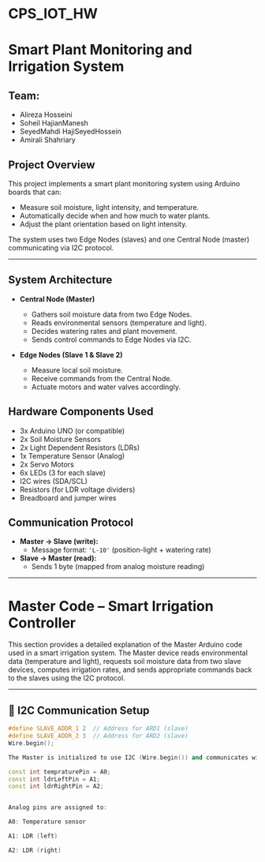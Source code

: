 # CPS_IOT_HW

# Smart Plant Monitoring and Irrigation System

## Team:
- Alireza Hosseini
- Soheil HajianManesh
- SeyedMahdi HajiSeyedHossein
- Amirali Shahriary

## Project Overview
This project implements a smart plant monitoring system using Arduino boards that can:
- Measure soil moisture, light intensity, and temperature.
- Automatically decide when and how much to water plants.
- Adjust the plant orientation based on light intensity.

The system uses two Edge Nodes (slaves) and one Central Node (master) communicating via I2C protocol.

---

## System Architecture

- **Central Node (Master)**
  - Gathers soil moisture data from two Edge Nodes.
  - Reads environmental sensors (temperature and light).
  - Decides watering rates and plant movement.
  - Sends control commands to Edge Nodes via I2C.

- **Edge Nodes (Slave 1 & Slave 2)**
  - Measure local soil moisture.
  - Receive commands from the Central Node.
  - Actuate motors and water valves accordingly.


## Hardware Components Used
- 3x Arduino UNO (or compatible)
- 2x Soil Moisture Sensors
- 2x Light Dependent Resistors (LDRs)
- 1x Temperature Sensor (Analog)
- 2x Servo Motors
- 6x LEDs (3 for each slave)
- I2C wires (SDA/SCL)
- Resistors (for LDR voltage dividers)
- Breadboard and jumper wires



## Communication Protocol

- **Master → Slave (write):**
  - Message format: `'L-10'` (position-light + watering rate)
- **Slave → Master (read):**
  - Sends 1 byte (mapped from analog moisture reading)
 
---


# Master Code – Smart Irrigation Controller

This section provides a detailed explanation of the Master Arduino code used in a smart irrigation system. The Master device reads environmental data (temperature and light), requests soil moisture data from two slave devices, computes irrigation rates, and sends appropriate commands back to the slaves using the I2C protocol.

---

## 🔌 I2C Communication Setup

```cpp
#define SLAVE_ADDR_1 2  // Address for ARD1 (slave)
#define SLAVE_ADDR_2 3  // Address for ARD2 (slave)
Wire.begin();

The Master is initialized to use I2C (Wire.begin()) and communicates with two slaves identified by addresses 2 and 3.

const int tempraturePin = A0;
const int ldrLeftPin = A1;
const int ldrRightPin = A2;


Analog pins are assigned to:

A0: Temperature sensor

A1: LDR (left)

A2: LDR (right)

